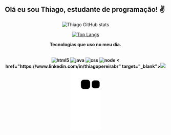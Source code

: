 ## Olá eu sou Thiago, estudante de programação! ✌️

<!--
**thiago382/thiago382** is a ✨ _special_ ✨ repository because its `README.md` (this file) appears on your GitHub profile.

Here are some ideas to get you started:

- 🔭 I’m currently working on ...
- 🌱 I’m currently learning ...
- 👯 I’m looking to collaborate on ...
- 🤔 I’m looking for help with ...
- 💬 Ask me about ...
- 📫 How to reach me: ...
- 😄 Pronouns: ...
- ⚡ Fun fact: ...
-->

<div align="center" dir="auto">

![Thiago GitHub stats](https://github-readme-stats.vercel.app/api?username=thiago382&show_icons=true&theme=radical)

 
[![Top Langs](https://github-readme-stats.vercel.app/api/top-langs/?username=thiago382)](https://github.com/anuraghazra/github-readme-stats)
 
<b>Tecnologias que uso no meu dia.<b>
 
<div style="display: inline_block"><br>
    <img align="center" alt="html5" src="https://img.shields.io/badge/HTML5-E34F26?style=for-the-badge&logo=html5&logoColor=white"/>
<img align="center" alt="java" src="https://img.shields.io/badge/JavaScript-F7DF1E?style=for-the-badge&logo=javascript&logoColor=black"/>
<img align="center" alt="css" src="https://img.shields.io/badge/CSS3-1572B6?style=for-the-badge&logo=css3&logoColor=white"/>
 <img align="center" alt="node" src="https://img.shields.io/badge/Node.js-43853D?style=for-the-badge&logo=node.js&logoColor=white"/>
 < href="https://www.linkedin.com/in/thiagopereirabr" target="_blank"><img src="https://img.shields.io/badge/-LinkedIn-%230077B5?style=for-the-badge&logo=linkedin&logoColor=white" target="_blank"></a> 
<img src="https://raw.githubusercontent.com/BrunoGonSouza/BrunoGonSouza/0696880e3415a1fce94f3eaea67dc869ffe3a3e5/github-contribution-grid-snake.svg">
</div>


 

</article>
  </div>
